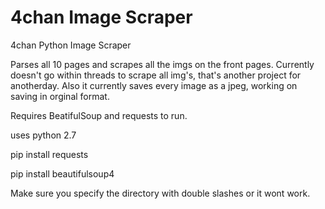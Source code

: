 # 4chan Image Scraper
4chan Python Image Scraper


Parses all 10 pages and scrapes all the imgs on the front pages. 
Currently doesn't go within threads to scrape all img's, that's another project for anotherday.
Also it currently saves every image as a jpeg, working on saving in orginal format.

Requires BeatifulSoup and requests to run.

uses python 2.7

pip install requests

pip install beautifulsoup4

Make sure you specify the directory with double slashes or it wont work.


